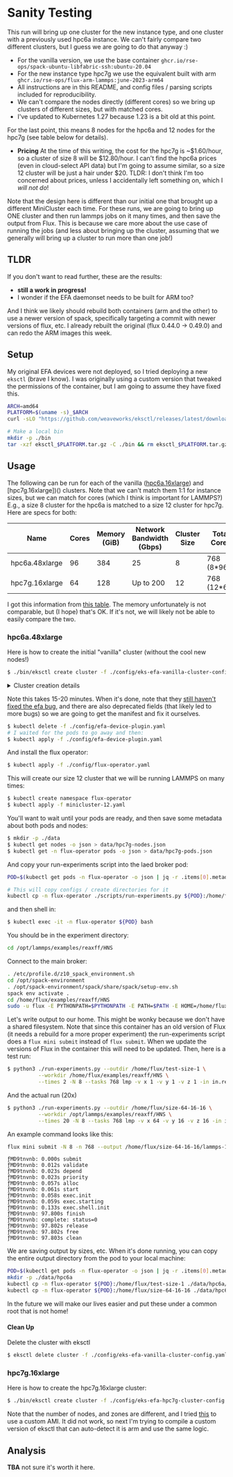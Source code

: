 # Sanity Testing

This run will bring up one cluster for the new instance type, and one cluster
with a previously used hpc6a instance. We can't fairly compare two different clusters,
but I guess we are going to do that anyway :)

 - For the vanilla version, we use the base container `ghcr.io/rse-ops/spack-ubuntu-libfabric-ssh:ubuntu-20.04`
 - For the new instance type hpc7g we use the equivalent built with arm ` ghcr.io/rse-ops/flux-arm-lammps:june-2023-arm64`
 - All instructions are in this README, and config files / parsing scripts included for reproducibility.
 - We can't compare the nodes directly (different cores) so we bring up clusters of different sizes, but with matched cores.
 - I've updated to Kubernetes 1.27 because 1.23 is a bit old at this point.

For the last point, this means 8 nodes for the hpc6a and 12 nodes for the hpc7g (see table below for details).

- **Pricing** At the time of this writing, the cost for the hpc7g is ~$1.60/hour, so a cluster of size 8 will be $12.80/hour.
I can't find the hpc6a prices (even in cloud-select API data) but I'm going to assume similar, so a size 12 cluster
will be just a hair under $20. TLDR: I don't think I'm too concerned about prices, unless I accidentally left something
on, which I _will not do_!

Note that the design here is different than our initial one that brought up a different MiniCluster each time.
For these runs, we are going to bring up ONE cluster and then run lammps jobs on it many times,
and then save the output from Flux. This is because we care more about the use
case of running the jobs (and less about bringing up the cluster, assuming that we generally
will bring up a cluster to run more than one job!)

## TLDR

If you don't want to read further, these are the results:

- **still a work in progress!**
- I wonder if the EFA daemonset needs to be built for ARM too?

And I think we likely should rebuild both containers (arm and the other) to use
a newer version of spack, specifically targeting a commit with newer versions of
flux, etc. I already rebuilt the original (flux 0.44.0 -> 0.49.0) and can redo
the ARM images this week.

## Setup

My original EFA devices were not deployed, so I tried deploying a new `eksctl` (brave I know).
I was originally using a custom version that tweaked the permissions of the container, but I am
going to assume they have fixed this.

```bash
ARCH=amd64
PLATFORM=$(uname -s)_$ARCH
curl -sLO "https://github.com/weaveworks/eksctl/releases/latest/download/eksctl_$PLATFORM.tar.gz"

# Make a local bin
mkdir -p ./bin
tar -xzf eksctl_$PLATFORM.tar.gz -C ./bin && rm eksctl_$PLATFORM.tar.gz
```

## Usage

The following can be run for each of the vanilla ([hpc6a.16xlarge](https://aws.amazon.com/ec2/instance-types/hpc6/)) and [hpc7g.16xlarge])()
clusters. Note that we can't match them 1:1 for instance sizes, but we can match for cores
(which I think is important for LAMMPS?) E.g., a size 8 cluster for the hpc6a is matched to a size 12
cluster for hpc7g. Here are specs for both:

| Name         | Cores | Memory (GiB) | Network Bandwidth (Gbps) | Cluster Size | Total Cores |
|--------------|-------|--------------|--------------------------|--------------|-------------|
|hpc6a.48xlarge| 96    | 384          | 25                       | 8            | 768 (8*96)  |
|hpc7g.16xlarge| 64    | 128          | Up to 200                | 12           | 768 (12*64) |

I got this information from [this table](https://aws.amazon.com/ec2/instance-types/#HPC_Optimized).
The memory unfortunately is not comparable, but (I hope) that's OK. If it's not, we will likely
not be able to easily compare the two.

### hpc6a.48xlarge

Here is how to create the initial "vanilla" cluster (without the cool new nodes!)

```bash
$ ./bin/eksctl create cluster -f ./config/eks-efa-vanilla-cluster-config.yaml
```

<details>

<summary>Cluster creation details</summary>

```console
2023-06-25 16:40:01 [ℹ]  eksctl version 0.146.0
2023-06-25 16:40:01 [ℹ]  using region us-east-2
2023-06-25 16:40:01 [ℹ]  subnets for us-east-2b - public:192.168.0.0/19 private:192.168.64.0/19
2023-06-25 16:40:01 [ℹ]  subnets for us-east-2c - public:192.168.32.0/19 private:192.168.96.0/19
2023-06-25 16:40:01 [ℹ]  nodegroup "workers" will use "" [AmazonLinux2/1.27]
2023-06-25 16:40:01 [ℹ]  using SSH public key "/home/vanessa/.ssh/id_eks.pub" as "eksctl-scaling-study-efa-nodegroup-workers-4e:93:d9:47:eb:81:3e:4f:1b:e0:44:ac:af:c6:ac:b3" 
2023-06-25 16:40:02 [ℹ]  using Kubernetes version 1.27
2023-06-25 16:40:02 [ℹ]  creating EKS cluster "scaling-study-efa" in "us-east-2" region with managed nodes
2023-06-25 16:40:02 [ℹ]  1 nodegroup (workers) was included (based on the include/exclude rules)
2023-06-25 16:40:02 [ℹ]  will create a CloudFormation stack for cluster itself and 0 nodegroup stack(s)
2023-06-25 16:40:02 [ℹ]  will create a CloudFormation stack for cluster itself and 1 managed nodegroup stack(s)
2023-06-25 16:40:02 [ℹ]  if you encounter any issues, check CloudFormation console or try 'eksctl utils describe-stacks --region=us-east-2 --cluster=scaling-study-efa'
2023-06-25 16:40:02 [ℹ]  Kubernetes API endpoint access will use default of {publicAccess=true, privateAccess=false} for cluster "scaling-study-efa" in "us-east-2"
2023-06-25 16:40:02 [ℹ]  CloudWatch logging will not be enabled for cluster "scaling-study-efa" in "us-east-2"
2023-06-25 16:40:02 [ℹ]  you can enable it with 'eksctl utils update-cluster-logging --enable-types={SPECIFY-YOUR-LOG-TYPES-HERE (e.g. all)} --region=us-east-2 --cluster=scaling-study-efa'
2023-06-25 16:40:02 [ℹ]  
2 sequential tasks: { create cluster control plane "scaling-study-efa", 
    2 sequential sub-tasks: { 
        wait for control plane to become ready,
        create managed nodegroup "workers",
    } 
}
2023-06-25 16:40:02 [ℹ]  building cluster stack "eksctl-scaling-study-efa-cluster"
2023-06-25 16:40:03 [ℹ]  deploying stack "eksctl-scaling-study-efa-cluster"
2023-06-25 16:40:33 [ℹ]  waiting for CloudFormation stack "eksctl-scaling-study-efa-cluster"
2023-06-25 16:41:03 [ℹ]  waiting for CloudFormation stack "eksctl-scaling-study-efa-cluster"
2023-06-25 16:42:04 [ℹ]  waiting for CloudFormation stack "eksctl-scaling-study-efa-cluster"
2023-06-25 16:43:04 [ℹ]  waiting for CloudFormation stack "eksctl-scaling-study-efa-cluster"
2023-06-25 16:44:04 [ℹ]  waiting for CloudFormation stack "eksctl-scaling-study-efa-cluster"
2023-06-25 16:45:05 [ℹ]  waiting for CloudFormation stack "eksctl-scaling-study-efa-cluster"
2023-06-25 16:46:05 [ℹ]  waiting for CloudFormation stack "eksctl-scaling-study-efa-cluster"
2023-06-25 16:47:05 [ℹ]  waiting for CloudFormation stack "eksctl-scaling-study-efa-cluster"
2023-06-25 16:48:05 [ℹ]  waiting for CloudFormation stack "eksctl-scaling-study-efa-cluster"
2023-06-25 16:49:06 [ℹ]  waiting for CloudFormation stack "eksctl-scaling-study-efa-cluster"
2023-06-25 16:51:08 [ℹ]  building managed nodegroup stack "eksctl-scaling-study-efa-nodegroup-workers"
2023-06-25 16:51:09 [ℹ]  skipping us-east-2c from selection because it doesn't support the following instance type(s): hpc6a.48xlarge
2023-06-25 16:51:09 [ℹ]  EFA requires all nodes be in a single subnet, arbitrarily choosing one: [subnet-0bdae8c5d11f4dee3]
2023-06-25 16:51:09 [ℹ]  deploying stack "eksctl-scaling-study-efa-nodegroup-workers"
2023-06-25 16:51:10 [ℹ]  waiting for CloudFormation stack "eksctl-scaling-study-efa-nodegroup-workers"
2023-06-25 16:51:40 [ℹ]  waiting for CloudFormation stack "eksctl-scaling-study-efa-nodegroup-workers"
2023-06-25 16:52:31 [ℹ]  waiting for CloudFormation stack "eksctl-scaling-study-efa-nodegroup-workers"
2023-06-25 16:54:21 [ℹ]  waiting for CloudFormation stack "eksctl-scaling-study-efa-nodegroup-workers"
2023-06-25 16:56:05 [ℹ]  waiting for CloudFormation stack "eksctl-scaling-study-efa-nodegroup-workers"
2023-06-25 16:56:05 [ℹ]  waiting for the control plane to become ready
2023-06-25 16:56:05 [✔]  saved kubeconfig as "/home/vanessa/.kube/config"
2023-06-25 16:56:05 [ℹ]  1 task: { install EFA device plugin }
W0625 16:56:06.253876 1050387 warnings.go:70] spec.template.spec.affinity.nodeAffinity.requiredDuringSchedulingIgnoredDuringExecution.nodeSelectorTerms[0].matchExpressions[0].key: beta.kubernetes.io/instance-type is deprecated since v1.17; use "node.kubernetes.io/instance-type" instead
W0625 16:56:06.253985 1050387 warnings.go:70] spec.template.metadata.annotations[scheduler.alpha.kubernetes.io/critical-pod]: non-functional in v1.16+; use the "priorityClassName" field instead
2023-06-25 16:56:06 [ℹ]  created "kube-system:DaemonSet.apps/aws-efa-k8s-device-plugin-daemonset"
2023-06-25 16:56:06 [ℹ]  as you have enabled EFA, the EFA device plugin was automatically installed.
2023-06-25 16:56:06 [✔]  all EKS cluster resources for "scaling-study-efa" have been created
2023-06-25 16:56:06 [ℹ]  nodegroup "workers" has 8 node(s)
2023-06-25 16:56:06 [ℹ]  node "ip-192-168-12-232.us-east-2.compute.internal" is ready
2023-06-25 16:56:06 [ℹ]  node "ip-192-168-13-139.us-east-2.compute.internal" is ready
2023-06-25 16:56:06 [ℹ]  node "ip-192-168-13-214.us-east-2.compute.internal" is ready
2023-06-25 16:56:06 [ℹ]  node "ip-192-168-16-162.us-east-2.compute.internal" is ready
2023-06-25 16:56:06 [ℹ]  node "ip-192-168-21-44.us-east-2.compute.internal" is ready
2023-06-25 16:56:06 [ℹ]  node "ip-192-168-27-35.us-east-2.compute.internal" is ready
2023-06-25 16:56:06 [ℹ]  node "ip-192-168-31-106.us-east-2.compute.internal" is ready
2023-06-25 16:56:06 [ℹ]  node "ip-192-168-5-125.us-east-2.compute.internal" is ready
2023-06-25 16:56:06 [ℹ]  waiting for at least 8 node(s) to become ready in "workers"
2023-06-25 16:56:06 [ℹ]  nodegroup "workers" has 8 node(s)
2023-06-25 16:56:06 [ℹ]  node "ip-192-168-12-232.us-east-2.compute.internal" is ready
2023-06-25 16:56:06 [ℹ]  node "ip-192-168-13-139.us-east-2.compute.internal" is ready
2023-06-25 16:56:06 [ℹ]  node "ip-192-168-13-214.us-east-2.compute.internal" is ready
2023-06-25 16:56:06 [ℹ]  node "ip-192-168-16-162.us-east-2.compute.internal" is ready
2023-06-25 16:56:06 [ℹ]  node "ip-192-168-21-44.us-east-2.compute.internal" is ready
2023-06-25 16:56:06 [ℹ]  node "ip-192-168-27-35.us-east-2.compute.internal" is ready
2023-06-25 16:56:06 [ℹ]  node "ip-192-168-31-106.us-east-2.compute.internal" is ready
2023-06-25 16:56:06 [ℹ]  node "ip-192-168-5-125.us-east-2.compute.internal" is ready
2023-06-25 16:56:10 [ℹ]  kubectl command should work with "/home/vanessa/.kube/config", try 'kubectl get nodes'
2023-06-25 16:56:10 [✔]  EKS cluster "scaling-study-efa" in "us-east-2" region is ready

```

</details>

Note this takes 15-20 minutes. When it's done, note that they [still haven't fixed the efa bug](https://github.com/weaveworks/eksctl/issues/6222#issuecomment-1606309482), 
and there are also deprecated fields (that likely led to more bugs) so we are going to get the manifest and fix it ourselves.

```bash
$ kubectl delete -f ./config/efa-device-plugin.yaml
# I waited for the pods to go away and then:
$ kubectl apply -f ./config/efa-device-plugin.yaml
```

And install the flux operator:

```bash
$ kubectl apply -f ./config/flux-operator.yaml
```

This will create our size 12 cluster that we will be running LAMMPS on many times:

```bash
$ kubectl create namespace flux-operator
$ kubectl apply -f minicluster-12.yaml
```

You'll want to wait until your pods are ready, and then save some metadata about both pods and nodes:

```bash
$ mkdir -p ./data
$ kubectl get nodes -o json > data/hpc7g-nodes.json
$ kubectl get -n flux-operator pods -o json > data/hpc7g-pods.json
```

And copy your run-experiments script into the laed broker pod:

```bash
POD=$(kubectl get pods -n flux-operator -o json | jq -r .items[0].metadata.name)

# This will copy configs / create directories for it
kubectl cp -n flux-operator ./scripts/run-experiments.py ${POD}:/home/flux/examples/reaxff/HNS/run-experiments.py -c flux-sample
```

and then shell in:

```bash
$ kubectl exec -it -n flux-operator ${POD} bash
```
You should be in the experiment directory:

```bash
cd /opt/lammps/examples/reaxff/HNS
```

Connect to the main broker:

```bash
. /etc/profile.d/z10_spack_environment.sh 
cd /opt/spack-environment
. /opt/spack-environment/spack/share/spack/setup-env.sh
spack env activate .
cd /home/flux/examples/reaxff/HNS
sudo -u flux -E PYTHONPATH=$PYTHONPATH -E PATH=$PATH -E HOME=/home/flux -E FI_EFA_USE_DEVICE_RDMA=1 -E RDMAV_FORK_SAFE=1 flux proxy local:///run/flux/local bash
```

Let's write output to our home. This might be wonky because we don't have a shared filesystem.
Note that since this container has an old version of Flux (it needs a rebuild for a more proper experiment)
the run-experiments script does a `flux mini submit` instead of  `flux submit`. When we update
the versions of Flux in the container this will need to be updated. Then, here is a test run:

```bash
$ python3 ./run-experiments.py --outdir /home/flux/test-size-1 \
          --workdir /home/flux/examples/reaxff/HNS \
          --times 2 -N 8 --tasks 768 lmp -v x 1 -v y 1 -v z 1 -in in.reaxc.hns -nocite
```

And the actual run (20x)

```bash
$ python3 ./run-experiments.py --outdir /home/flux/size-64-16-16 \
          --workdir /opt/lammps/examples/reaxff/HNS \
          --times 20 -N 8 --tasks 768 lmp -v x 64 -v y 16 -v z 16 -in in.reaxc.hns -nocite
```

An example command looks like this:

```bash
flux mini submit -N 8 -n 768 --output /home/flux/size-64-16-16/lammps-18.log --error /home/flux/size-64-16-16/lammps-18.log -ompi=openmpi@5 -c 1 -o cpu-affinity=per-task --watch -vvv lmp -v x 64 -v y 16 -v z 16 -in in.reaxc.hns -nocite
```
```console
ƒMD9tnvnb: 0.000s submit
ƒMD9tnvnb: 0.012s validate
ƒMD9tnvnb: 0.023s depend
ƒMD9tnvnb: 0.023s priority
ƒMD9tnvnb: 0.057s alloc
ƒMD9tnvnb: 0.061s start
ƒMD9tnvnb: 0.058s exec.init
ƒMD9tnvnb: 0.059s exec.starting
ƒMD9tnvnb: 0.133s exec.shell.init
ƒMD9tnvnb: 97.800s finish
ƒMD9tnvnb: complete: status=0
ƒMD9tnvnb: 97.802s release
ƒMD9tnvnb: 97.802s free
ƒMD9tnvnb: 97.803s clean
```

We are saving output by sizes, etc. When it's done running, you can copy the entire output directory
from the pod to your local machine:

```bash
POD=$(kubectl get pods -n flux-operator -o json | jq -r .items[0].metadata.name)
mkdir -p ./data/hpc6a
kubectl cp -n flux-operator ${POD}:/home/flux/test-size-1 ./data/hpc6a/test-size-1 -c flux-sample
kubectl cp -n flux-operator ${POD}:/home/flux/size-64-16-16 ./data/hpc6a/size-64-16-16 -c flux-sample
```

In the future we will make our lives easier and put these under a common root that is not home!

#### Clean Up

Delete the cluster with eksctl

```bash
$ eksctl delete cluster -f ./config/eks-efa-vanilla-cluster-config.yaml 
```

### hpc7g.16xlarge

Here is how to create the hpc7g.16xlarge cluster:

```bash
$ ./bin/eksctl create cluster -f ./config/eks-efa-hpc7g-cluster-config.yaml
```

Note that the number of nodes, and zones are different, and I tried [this](https://eksctl.io/announcements/nodegroup-override-announcement/)
to use a custom AMI. It did not work, so next I'm trying to compile a custom version of eksctl that can auto-detect it is arm
and use the same logic.


## Analysis

**TBA** not sure it's worth it here.

